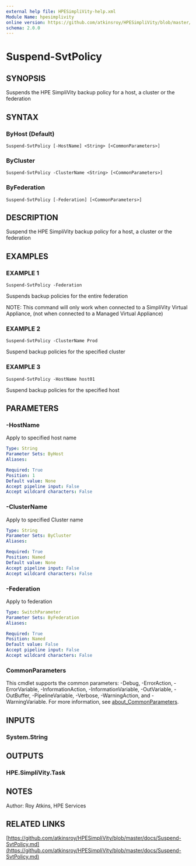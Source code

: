 ```yaml
---
external help file: HPESimpliVity-help.xml
Module Name: hpesimplivity
online version: https://github.com/atkinsroy/HPESimpliVity/blob/master/docs/Suspend-SvtPolicy.md
schema: 2.0.0
---
```


# Suspend-SvtPolicy

## SYNOPSIS
Suspends the HPE SimpliVity backup policy for a host, a cluster or the federation

## SYNTAX

### ByHost (Default)
```
Suspend-SvtPolicy [-HostName] <String> [<CommonParameters>]
```

### ByCluster
```
Suspend-SvtPolicy -ClusterName <String> [<CommonParameters>]
```

### ByFederation
```
Suspend-SvtPolicy [-Federation] [<CommonParameters>]
```

## DESCRIPTION
Suspend the HPE SimpliVity backup policy for a host, a cluster or the federation

## EXAMPLES

### EXAMPLE 1
```
Suspend-SvtPolicy -Federation
```

Suspends backup policies for the entire federation

NOTE: This command will only work when connected to a SimpliVity Virtual Appliance, (not when connected
to a Managed Virtual Appliance)

### EXAMPLE 2
```
Suspend-SvtPolicy -ClusterName Prod
```

Suspend backup policies for the specified cluster

### EXAMPLE 3
```
Suspend-SvtPolicy -HostName host01
```

Suspend backup policies for the specified host

## PARAMETERS

### -HostName
Apply to specified host name

```yaml
Type: String
Parameter Sets: ByHost
Aliases:

Required: True
Position: 1
Default value: None
Accept pipeline input: False
Accept wildcard characters: False
```

### -ClusterName
Apply to specified Cluster name

```yaml
Type: String
Parameter Sets: ByCluster
Aliases:

Required: True
Position: Named
Default value: None
Accept pipeline input: False
Accept wildcard characters: False
```

### -Federation
Apply to federation

```yaml
Type: SwitchParameter
Parameter Sets: ByFederation
Aliases:

Required: True
Position: Named
Default value: False
Accept pipeline input: False
Accept wildcard characters: False
```

### CommonParameters
This cmdlet supports the common parameters: -Debug, -ErrorAction, -ErrorVariable, -InformationAction, -InformationVariable, -OutVariable, -OutBuffer, -PipelineVariable, -Verbose, -WarningAction, and -WarningVariable. For more information, see [about_CommonParameters](http://go.microsoft.com/fwlink/?LinkID=113216).

## INPUTS

### System.String
## OUTPUTS

### HPE.SimpliVity.Task
## NOTES
Author: Roy Atkins, HPE Services

## RELATED LINKS

[https://github.com/atkinsroy/HPESimpliVity/blob/master/docs/Suspend-SvtPolicy.md](https://github.com/atkinsroy/HPESimpliVity/blob/master/docs/Suspend-SvtPolicy.md)

